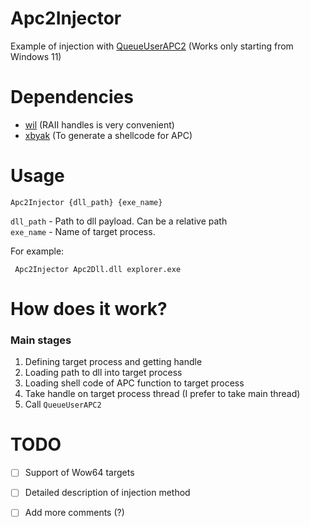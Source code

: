 # Apc2Injector
Example of injection with [QueueUserAPC2](https://learn.microsoft.com/ru-ru/windows/win32/api/processthreadsapi/nf-processthreadsapi-queueuserapc2) (Works only starting from Windows 11)

# Dependencies
- [wil](https://github.com/microsoft/wil) (RAII handles is very convenient)
- [xbyak](https://github.com/herumi/xbyak) (To generate a shellcode for APC)

# Usage 
```console
Apc2Injector {dll_path} {exe_name}  
```
`dll_path` - Path to dll payload. Can be a relative path  
`exe_name` - Name of target process.  
  
For example: 
```console
 Apc2Injector Apc2Dll.dll explorer.exe
```

# How does it work?
### Main stages
1. Defining target process and getting handle
2. Loading path to dll into target process
3. Loading shell code of APC function to target process
4. Take handle on target process thread (I prefer to take main thread)
5. Call `QueueUserAPC2`

# TODO
- [ ] Support of Wow64 targets
- [ ] Detailed description of injection method
- [ ] Add more comments (?)

